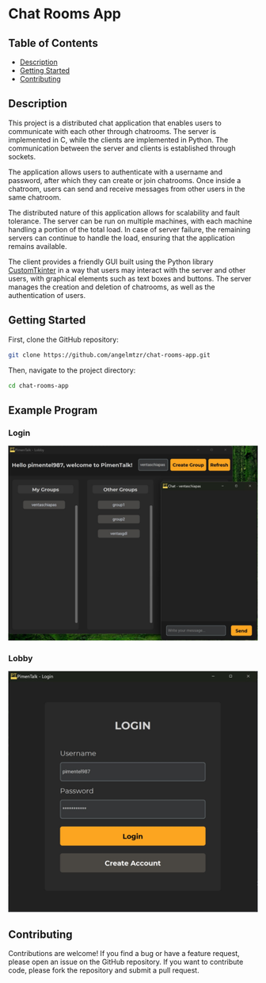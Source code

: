 # Chat Rooms App

## Table of Contents

- [Description](#description)
- [Getting Started](#getting-started)
- [Contributing](#contributing)

## Description

This project is a distributed chat application that enables users to communicate with each other through chatrooms.
The server is implemented in C, while the clients are implemented in Python. The communication between the server and
clients is established through sockets.

The application allows users to authenticate with a username and password, after which they can create or join
chatrooms. Once inside a chatroom, users can send and receive messages from other users in the same chatroom.

The distributed nature of this application allows for scalability and fault tolerance. The server can be run on multiple
machines, with each machine handling a portion of the total load. In case of server failure, the remaining servers can
continue to handle the load, ensuring that the application remains available.

The client provides a friendly GUI built using the Python library
[CustomTkinter](https://customtkinter.tomschimansky.com/) in a way that users may interact with the server and other
users, with graphical elements such as text boxes and buttons. The server manages the creation and deletion of
chatrooms, as well as the authentication of users.


## Getting Started

First, clone the GitHub repository:
```bash
git clone https://github.com/angelmtzr/chat-rooms-app.git
```

Then, navigate to the project directory:
```bash
cd chat-rooms-app
```

## Example Program

### Login

<p align="center">
  <picture>
    <img src="./images/lobby.jpeg">
  </picture>
</p>

### Lobby

<p align="center">
  <picture>
    <img src="./images/login.jpeg">
  </picture>
</p>


## Contributing

Contributions are welcome! If you find a bug or have a feature request, please open an issue on the GitHub repository.
If you want to contribute code, please fork the repository and submit a pull request.
